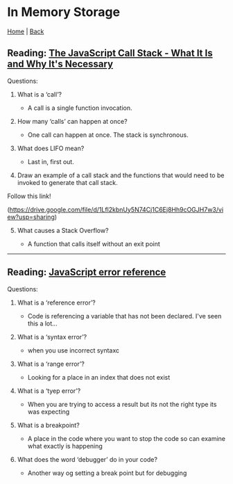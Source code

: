 # In Memory Storage

[Home](/README.md) | [Back](/301-main/301TableofContents.md)

## Reading: [The JavaScript Call Stack - What It Is and Why It's Necessary](https://www.freecodecamp.org/news/understanding-the-javascript-call-stack-861e41ae61d4/)

Questions: 

1. What is a ‘call’?

    <ul>
      <li>A call is a single function invocation. </li>
    </ul>

1. How many ‘calls’ can happen at once?


    <ul>
      <li>One call can happen at once. The stack is synchronous. </li>
    </ul>


1. What does LIFO mean?

    <ul>
      <li>Last in, first out. </li>
    </ul>

  
1. Draw an example of a call stack and the functions that would need to be invoked to generate that call stack.

Follow this link! 

(https://drive.google.com/file/d/1Lfl2kbnUy5N74Cj1C6Ej8Hh9cOGJH7w3/view?usp=sharing)
    


5. What causes a Stack Overflow?

    <ul>
      <li>A function that calls itself without an exit point </li>
    </ul>

___

## Reading: [JavaScript error reference](https://developer.mozilla.org/en-US/docs/Web/JavaScript/Reference/Errors)

Questions: 

1. What is a ‘reference error’?


    <ul>
      <li>Code is referencing a variable that has not been declared. I've seen this a lot... </li>
    </ul>

1. What is a ‘syntax error’?


    <ul>
      <li>when you use incorrect syntaxc</li>
    </ul>


1. What is a ‘range error’?


    <ul>
      <li>Looking for a place in an index that does not exist  </li>
    </ul>

  
1. What is a ‘tyep error’?


    <ul>
      <li>When you are trying to access a result but its not the right type its was expecting </li>
    </ul>


1. What is a breakpoint?


    <ul>
      <li>A place in the code where you want to stop the code so can examine what exactly is happening </li>
    </ul>

1. What does the word ‘debugger’ do in your code?


    <ul>
      <li>Another way og setting a break point but for debugging</li>
    </ul>   
